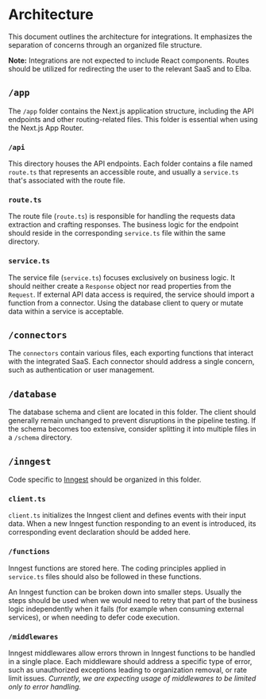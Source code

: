# Architecture

This document outlines the architecture for integrations. It emphasizes the separation of concerns through an organized file structure.

**Note:** Integrations are not expected to include React components. Routes should be utilized for redirecting the user to the relevant SaaS and to Elba.

## `/app`

The `/app` folder contains the Next.js application structure, including the API endpoints and other routing-related files. This folder is essential when using the Next.js App Router.

### `/api`

This directory houses the API endpoints. Each folder contains a file named `route.ts` that represents an accessible route, and usually a `service.ts` that's associated with the route file.

### `route.ts`

The route file (`route.ts`) is responsible for handling the requests data extraction and crafting responses. The business logic for the endpoint should reside in the corresponding `service.ts` file within the same directory.

### `service.ts`

The service file (`service.ts`) focuses exclusively on business logic. It should neither create a `Response` object nor read properties from the `Request`. If external API data access is required, the service should import a function from a connector. Using the database client to query or mutate data within a service is acceptable.

## `/connectors`

The `connectors` contain various files, each exporting functions that interact with the integrated SaaS. Each connector should address a single concern, such as authentication or user management.

## `/database`

The database schema and client are located in this folder. The client should generally remain unchanged to prevent disruptions in the pipeline testing. If the schema becomes too extensive, consider splitting it into multiple files in a `/schema` directory.

## `/inngest`

Code specific to [Inngest](https://www.inngest.com/) should be organized in this folder.

### `client.ts`

`client.ts` initializes the Inngest client and defines events with their input data. When a new Inngest function responding to an event is introduced, its corresponding event declaration should be added here.

### `/functions`

Inngest functions are stored here. The coding principles applied in `service.ts` files should also be followed in these functions.

An Inngest function can be broken down into smaller steps. Usually the steps should be used when we would need to retry that part of the business logic independently when it fails (for example when consuming external services), or when needing to defer code execution.

### `/middlewares`

Inngest middlewares allow errors thrown in Inngest functions to be handled in a single place. Each middleware should address a specific type of error, such as unauthorized exceptions leading to organization removal, or rate limit issues.
_Currently, we are expecting usage of middlewares to be limited only to error handling._
